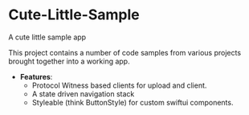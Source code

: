 # Cute-Little-Sample
A cute little sample app

This project contains a number of code samples from various projects brought together into a working app. 

- **Features**: 
  - Protocol Witness based clients for upload and client.
  - A state driven navigation stack
  - Styleable (think ButtonStyle) for custom swiftui components.
  


